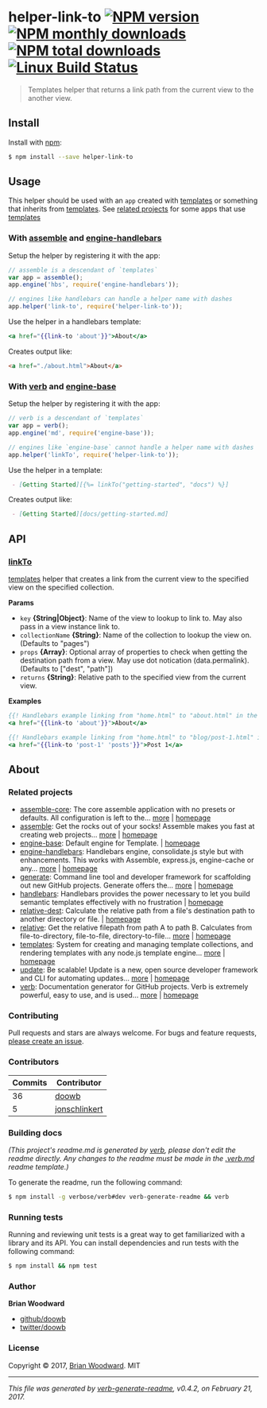 # helper-link-to [![NPM version](https://img.shields.io/npm/v/helper-link-to.svg?style=flat)](https://www.npmjs.com/package/helper-link-to) [![NPM monthly downloads](https://img.shields.io/npm/dm/helper-link-to.svg?style=flat)](https://npmjs.org/package/helper-link-to)  [![NPM total downloads](https://img.shields.io/npm/dt/helper-link-to.svg?style=flat)](https://npmjs.org/package/helper-link-to) [![Linux Build Status](https://img.shields.io/travis/helpers/helper-link-to.svg?style=flat&label=Travis)](https://travis-ci.org/helpers/helper-link-to)

> Templates helper that returns a link path from the current view to the another view.

## Install

Install with [npm](https://www.npmjs.com/):

```sh
$ npm install --save helper-link-to
```

## Usage

This helper should be used with an `app` created with [templates](https://github.com/jonschlinkert/templates) or something that inherits from [templates](https://github.com/jonschlinkert/templates). See [related projects](#related-projects) for some apps that use [templates](https://github.com/jonschlinkert/templates)

### With [assemble](https://github.com/assemble/assemble) and [engine-handlebars](https://github.com/jonschlinkert/engine-handlebars)

Setup the helper by registering it with the app:

```js
// assemble is a descendant of `templates`
var app = assemble();
app.engine('hbs', require('engine-handlebars'));

// engines like handlebars can handle a helper name with dashes
app.helper('link-to', require('helper-link-to'));
```
Use the helper in a handlebars template:

```hbs
<a href="{{link-to 'about'}}">About</a>
```

Creates output like:

```html
<a href="./about.html">About</a>
```

### With [verb](https://github.com/verbose/verb) and [engine-base](https://github.com/jonschlinkert/engine-base)

Setup the helper by registering it with the app:

```js
// verb is a descendant of `templates`
var app = verb();
app.engine('md', require('engine-base'));

// engines like `engine-base` cannot handle a helper name with dashes
app.helper('linkTo', require('helper-link-to'));
```
Use the helper in a template:

```md
 - [Getting Started][{%= linkTo("getting-started", "docs") %}]
```
Creates output like:

```md
 - [Getting Started][docs/getting-started.md]
```

## API

### [linkTo](index.js#L37)

[templates](https://github.com/jonschlinkert/templates) helper that creates a link from the current view to the specified view on the specified collection.

**Params**

* `key` **{String|Object}**: Name of the view to lookup to link to. May also pass in a view instance link to.
* `collectionName` **{String}**: Name of the collection to lookup the view on. (Defaults to "pages")
* `props` **{Array}**: Optional array of properties to check when getting the destination path from a view. May use dot notication (data.permalink). (Defaults to ["dest", "path"])
* `returns` **{String}**: Relative path to the specified view from the current view.

**Examples**

```hbs
{{! Handlebars example linking from "home.html" to "about.html" in the default "pages" collection }}
<a href="{{link-to 'about'}}">About</a>
```

```hbs
{{! Handlebars example linking from "home.html" to "blog/post-1.html" in the "posts" collection }}
<a href="{{link-to 'post-1' 'posts'}}">Post 1</a>
```

## About

### Related projects

* [assemble-core](https://www.npmjs.com/package/assemble-core): The core assemble application with no presets or defaults. All configuration is left to the… [more](https://github.com/assemble/assemble-core) | [homepage](https://github.com/assemble/assemble-core "The core assemble application with no presets or defaults. All configuration is left to the implementor.")
* [assemble](https://www.npmjs.com/package/assemble): Get the rocks out of your socks! Assemble makes you fast at creating web projects… [more](https://github.com/assemble/assemble) | [homepage](https://github.com/assemble/assemble "Get the rocks out of your socks! Assemble makes you fast at creating web projects. Assemble is used by thousands of projects for rapid prototyping, creating themes, scaffolds, boilerplates, e-books, UI components, API documentation, blogs, building websit")
* [engine-base](https://www.npmjs.com/package/engine-base): Default engine for Template. | [homepage](https://github.com/jonschlinkert/engine-base "Default engine for Template.")
* [engine-handlebars](https://www.npmjs.com/package/engine-handlebars): Handlebars engine, consolidate.js style but with enhancements. This works with Assemble, express.js, engine-cache or any… [more](https://github.com/jonschlinkert/engine-handlebars) | [homepage](https://github.com/jonschlinkert/engine-handlebars "Handlebars engine, consolidate.js style but with enhancements. This works with Assemble, express.js, engine-cache or any application that follows consolidate.js conventions.")
* [generate](https://www.npmjs.com/package/generate): Command line tool and developer framework for scaffolding out new GitHub projects. Generate offers the… [more](https://github.com/generate/generate) | [homepage](https://github.com/generate/generate "Command line tool and developer framework for scaffolding out new GitHub projects. Generate offers the robustness and configurability of Yeoman, the expressiveness and simplicity of Slush, and more powerful flow control and composability than either.")
* [handlebars](https://www.npmjs.com/package/handlebars): Handlebars provides the power necessary to let you build semantic templates effectively with no frustration | [homepage](http://www.handlebarsjs.com/ "Handlebars provides the power necessary to let you build semantic templates effectively with no frustration")
* [relative-dest](https://www.npmjs.com/package/relative-dest): Calculate the relative path from a file's destination path to another directory or file. | [homepage](https://github.com/jonschlinkert/relative-dest "Calculate the relative path from a file's destination path to another directory or file.")
* [relative](https://www.npmjs.com/package/relative): Get the relative filepath from path A to path B. Calculates from file-to-directory, file-to-file, directory-to-file… [more](https://github.com/jonschlinkert/relative) | [homepage](https://github.com/jonschlinkert/relative "Get the relative filepath from path A to path B. Calculates from file-to-directory, file-to-file, directory-to-file, and directory-to-directory.")
* [templates](https://www.npmjs.com/package/templates): System for creating and managing template collections, and rendering templates with any node.js template engine… [more](https://github.com/jonschlinkert/templates) | [homepage](https://github.com/jonschlinkert/templates "System for creating and managing template collections, and rendering templates with any node.js template engine. Can be used as the basis for creating a static site generator or blog framework.")
* [update](https://www.npmjs.com/package/update): Be scalable! Update is a new, open source developer framework and CLI for automating updates… [more](https://github.com/update/update) | [homepage](https://github.com/update/update "Be scalable! Update is a new, open source developer framework and CLI for automating updates of any kind in code projects.")
* [verb](https://www.npmjs.com/package/verb): Documentation generator for GitHub projects. Verb is extremely powerful, easy to use, and is used… [more](https://github.com/verbose/verb) | [homepage](https://github.com/verbose/verb "Documentation generator for GitHub projects. Verb is extremely powerful, easy to use, and is used on hundreds of projects of all sizes to generate everything from API docs to readmes.")

### Contributing

Pull requests and stars are always welcome. For bugs and feature requests, [please create an issue](../../issues/new).

### Contributors

| **Commits** | **Contributor** | 
| --- | --- |
| 36 | [doowb](https://github.com/doowb) |
| 5 | [jonschlinkert](https://github.com/jonschlinkert) |

### Building docs

_(This project's readme.md is generated by [verb](https://github.com/verbose/verb-generate-readme), please don't edit the readme directly. Any changes to the readme must be made in the [.verb.md](.verb.md) readme template.)_

To generate the readme, run the following command:

```sh
$ npm install -g verbose/verb#dev verb-generate-readme && verb
```

### Running tests

Running and reviewing unit tests is a great way to get familiarized with a library and its API. You can install dependencies and run tests with the following command:

```sh
$ npm install && npm test
```

### Author

**Brian Woodward**

* [github/doowb](https://github.com/doowb)
* [twitter/doowb](https://twitter.com/doowb)

### License

Copyright © 2017, [Brian Woodward](https://github.com/doowb).
MIT

***

_This file was generated by [verb-generate-readme](https://github.com/verbose/verb-generate-readme), v0.4.2, on February 21, 2017._